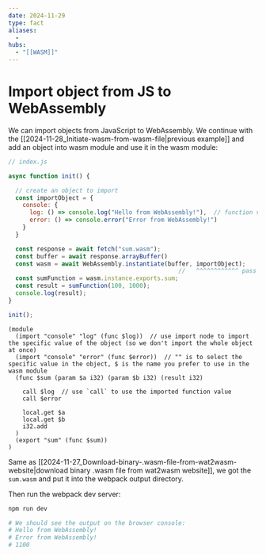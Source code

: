 ```yaml
---
date: 2024-11-29
type: fact
aliases:
  -
hubs:
  - "[[WASM]]"
---
```


# Import object from JS to WebAssembly

We can import objects from JavaScript to WebAssembly. We continue with the [[2024-11-28_Initiate-wasm-from-wasm-file|previous example]] and add an object into wasm module and use it in the wasm module:

```js
// index.js

async function init() {

  // create an object to import
  const importObject = {
    console: {
      log: () => console.log("Hello from WebAssembly!"),  // function value is allowed
      error: () => console.error("Error from WebAssembly!")
    }
  }

  const response = await fetch("sum.wasm");
  const buffer = await response.arrayBuffer()
  const wasm = await WebAssembly.instantiate(buffer, importObject);
                                                //   ^^^^^^^^^^^^ pass the object to the instantiate function (2nd argument)
  const sumFunction = wasm.instance.exports.sum;
  const result = sumFunction(100, 1000);
  console.log(result);
}

init();

```

```wasm
(module
  (import "console" "log" (func $log))  // use import node to import the specific value of the object (so we don't import the whole object at once)
  (import "console" "error" (func $error))  // "" is to select the specific value in the object, $ is the name you prefer to use in the wasm module
  (func $sum (param $a i32) (param $b i32) (result i32)

    call $log  // use `call` to use the imported function value
    call $error

    local.get $a
    local.get $b
    i32.add
  )
  (export "sum" (func $sum))
)

```

Same as [[2024-11-27_Download-binary-.wasm-file-from-wat2wasm-website|download binary .wasm file from wat2wasm website]], we got the `sum.wasm` and put it into the webpack output directory.

Then run the webpack dev server:
```bash
npm run dev

# We should see the output on the browser console:
# Hello from WebAssembly!
# Error from WebAssembly!
# 1100

